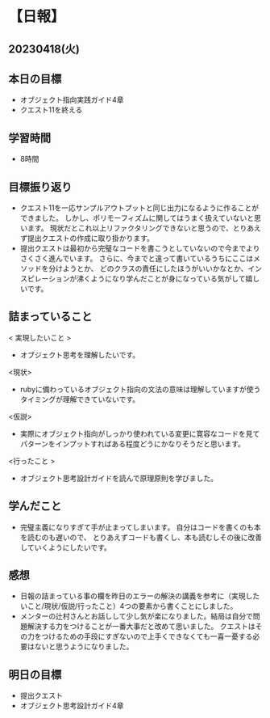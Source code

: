 # 【日報】
## 20230418(火)
## 本日の目標
- オブジェクト指向実践ガイド4章
- クエスト11を終える
## 学習時間
-  8時間
## 目標振り返り
- クエスト11を一応サンプルアウトプットと同じ出力になるように作ることができました。
しかし、ポリモーフィズムに関してはうまく扱えていないと思います。
現状だとこれ以上リファクタリングできないと思うので、とりあえず提出クエストの作成に取り掛かります。
- 提出クエストは最初から完璧なコードを書こうとしていないので今までよりさくさく進んでいます。
さらに、今までと違って書いているうちにここはメソッドを分けようとか、
どのクラスの責任にしたほうがいいかなとか、インスピレーションが沸くようになり学んだことが身になっている気がして嬉しいです。

## 詰まっていること
< 実現したいこと >
- オブジェクト思考を理解したいです。

<現状>
- rubyに備わっているオブジェクト指向の文法の意味は理解していますが使うタイミングが理解できていないです。

<仮説>

- 実際にオブジェクト指向がしっかり使われている変更に寛容なコードを見てパターンをインプットすればある程度どうにかなりそうだと思います。

<行ったこと >
- オブジェクト思考設計ガイドを読んで原理原則を学びました。

## 学んだこと
- 完璧主義になりすぎて手が止まってしまいます。
自分はコードを書くのも本を読むのも遅いので、
とりあえずコードも書くし、本も読むしその後に改善していくようにしたいです。

## 感想
- 日報の詰まっている事の欄を昨日のエラーの解決の講義を参考に（実現したいこと/現状/仮説/行ったこと）4つの要素から書くことにしました。
- メンターの辻村さんとお話しして少し気が楽になりました。結局は自分で問題解決する力をつけることが一番大事だと改めて思いました。
クエストはその力をつけるための手段にすぎないので上手くできなくても一喜一憂する必要はないと思うようになりました。

## 明日の目標
- 提出クエスト
- オブジェクト思考設計ガイド4章